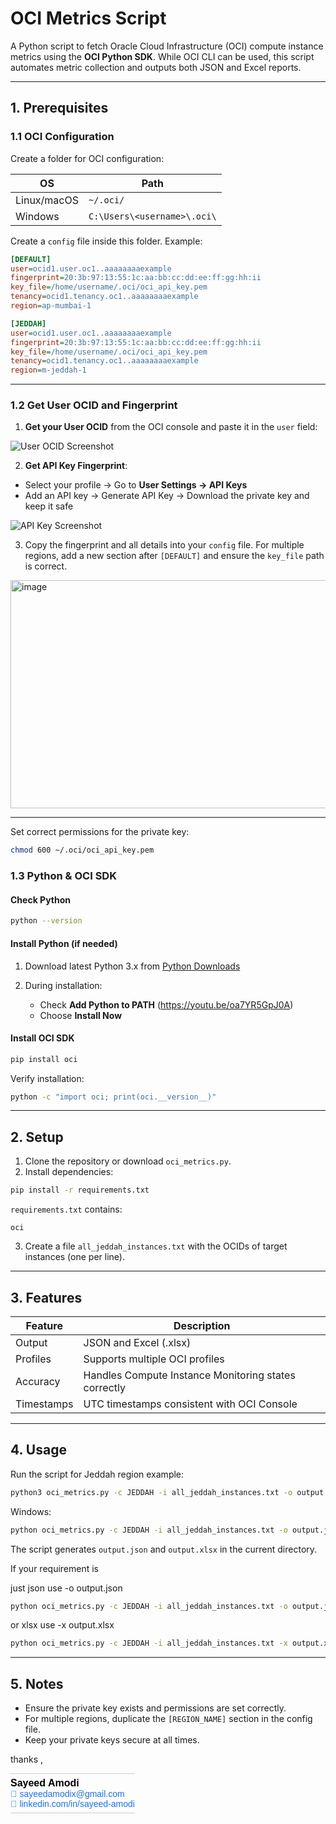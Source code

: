 
# OCI Metrics Script

A Python script to fetch Oracle Cloud Infrastructure (OCI) compute instance metrics using the **OCI Python SDK**. While OCI CLI can be used, this script automates metric collection and outputs both JSON and Excel reports.

---

## 1. Prerequisites

### 1.1 OCI Configuration

Create a folder for OCI configuration:

| OS | Path |
|----|------|
| Linux/macOS | `~/.oci/` |
| Windows | `C:\Users\<username>\.oci\` |

Create a `config` file inside this folder. Example:

```ini
[DEFAULT]
user=ocid1.user.oc1..aaaaaaaaexample
fingerprint=20:3b:97:13:55:1c:aa:bb:cc:dd:ee:ff:gg:hh:ii
key_file=/home/username/.oci/oci_api_key.pem
tenancy=ocid1.tenancy.oc1..aaaaaaaaexample
region=ap-mumbai-1 

[JEDDAH]
user=ocid1.user.oc1..aaaaaaaaexample   
fingerprint=20:3b:97:13:55:1c:aa:bb:cc:dd:ee:ff:gg:hh:ii 
key_file=/home/username/.oci/oci_api_key.pem
tenancy=ocid1.tenancy.oc1..aaaaaaaaexample
region=m-jeddah-1 
````

---

### 1.2 Get User OCID and Fingerprint

1. **Get your User OCID** from the OCI console and paste it in the `user` field:

![User OCID Screenshot](https://github.com/user-attachments/assets/d8a10bb6-2fd9-4f11-9d31-d164c77c1562)

2. **Get API Key Fingerprint**:

* Select your profile → Go to **User Settings → API Keys**
* Add an API key → Generate API Key → Download the private key and keep it safe

![API Key Screenshot](https://github.com/user-attachments/assets/76fbd73c-878a-4e51-a6ea-fa390de0265a)

3. Copy the fingerprint and all details into your `config` file. For multiple regions, add a new section after `[DEFAULT]` and ensure the `key_file` path is correct.

<img width="1518" height="365" alt="image" src="https://github.com/user-attachments/assets/93214d4c-97e8-4cd2-96a2-ef0df9a9a240" />


---

Set correct permissions for the private key:

```bash
chmod 600 ~/.oci/oci_api_key.pem
```


### 1.3 Python & OCI SDK

#### Check Python

```bash
python --version
```

#### Install Python (if needed)

1. Download latest Python 3.x from [Python Downloads](https://www.python.org/downloads/)
2. During installation:

   * Check **Add Python to PATH** (https://youtu.be/oa7YR5GpJ0A)
   * Choose **Install Now**

#### Install OCI SDK

```bash
pip install oci
```

Verify installation:

```bash
python -c "import oci; print(oci.__version__)"
```

---

## 2. Setup

1. Clone the repository or download `oci_metrics.py`.
2. Install dependencies:

```bash
pip install -r requirements.txt
```

`requirements.txt` contains:

```
oci
```

3. Create a file `all_jeddah_instances.txt` with the OCIDs of target instances (one per line).

---

## 3. Features

| Feature    | Description                                          |
| ---------- | ---------------------------------------------------- |
| Output     | JSON and Excel (.xlsx)                               |
| Profiles   | Supports multiple OCI profiles                       |
| Accuracy   | Handles Compute Instance Monitoring states correctly |
| Timestamps | UTC timestamps consistent with OCI Console           |

---

## 4. Usage

Run the script for Jeddah region example:

```bash
python3 oci_metrics.py -c JEDDAH -i all_jeddah_instances.txt -o output.json -x output.xlsx
```

Windows:

```cmd
python oci_metrics.py -c JEDDAH -i all_jeddah_instances.txt -o output.json -x output.xlsx
```

The script generates `output.json` and `output.xlsx` in the current directory.

If your requirement is

just json use -o output.json 
```cmd
python oci_metrics.py -c JEDDAH -i all_jeddah_instances.txt -o output.json 
```
or xlsx use -x output.xlsx
```cmd
python oci_metrics.py -c JEDDAH -i all_jeddah_instances.txt -x output.xlsx
```

---

## 5. Notes

* Ensure the private key exists and permissions are set correctly.
* For multiple regions, duplicate the `[REGION_NAME]` section in the config file.
* Keep your private keys secure at all times.


thanks ,
<table style="font-family:Arial, sans-serif; font-size:14px; color:#333;">
  <tr>
    <td style="padding:6px 0; border-top:1px solid #ccc; border-bottom:1px solid #ccc;">
      <strong style="font-size:16px; color:#000;">Sayeed Amodi</strong><br>
      <a href="mailto:sayeedamodix@gmail.com" style="color:#1a73e8; text-decoration:none;">
        📧 sayeedamodix@gmail.com
      </a><br>
      <a href="https://www.linkedin.com/in/sayeed-amodi/" style="color:#1a73e8; text-decoration:none;">
        🔗 linkedin.com/in/sayeed-amodi
      </a>
    </td>
  </tr>
</table>
